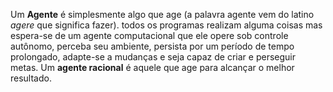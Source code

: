 Um **Agente** é simplesmente algo que age (a palavra agente vem do latino _agere_ que significa fazer). todos os programas realizam alguma coisas mas espera-se de um agente computacional que ele opere sob controle autônomo, perceba seu ambiente, persista por um período de tempo prolongado, adapte-se a mudanças e seja capaz de criar e perseguir metas. Um **agente racional** é aquele que age para alcançar o melhor resultado.